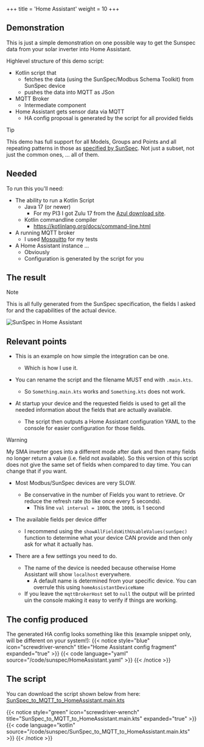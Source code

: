 +++
title = 'Home Assistant'
weight = 10
+++

## Demonstration
This is just a simple demonstration on one possible way to get the Sunspec data from your solar inverter into Home Assistant.

Highlevel structure of this demo script:
- Kotlin script that 
  - fetches the data (using the SunSpec/Modbus Schema Toolkit) from SunSpec device
  - pushes the data into MQTT as JSon
- MQTT Broker
  - Intermediate component
- Home Assistant gets sensor data via MQTT
  - HA config proposal is generated by the script for all provided fields

> [!TIP]
> This demo has full support for all Models, Groups and Points and all repeating patterns in those as [specified by SunSpec](https://github.com/sunspec/models/tree/master/json). 
> Not just a subset, not just the common ones, ... all of them.

## Needed
To run this you'll need:
- The ability to run a Kotlin Script
  - Java 17 (or newer)
    - For my PI3 I got Zulu 17 from the [Azul download site](https://www.azul.com/downloads/?version=java-17-lts&architecture=arm-32-bit-hf&package=jdk#zulu).
  - Kotlin commandline compiler
    - https://kotlinlang.org/docs/command-line.html
- A running MQTT broker
  - I used [Mosquitto](https://mosquitto.org/) for my tests
- A Home Assistant instance ...
  - Obviously
  - Configuration is generated by the script for you

## The result
> [!Note]
> This is all fully generated from the SunSpec specification, the fields I asked for and the capabilities of the actual device.

![SunSpec in Home Assistant](/SunSpecInHomeAssistant.png?lightbox=false)

## Relevant points
- This is an example on how simple the integration can be one. 
  - Which is how I use it.

- You can rename the script and the filename MUST end with `.main.kts`.
  - So `Something.main.kts` works and `Something.kts` does not work.

- At startup your device and the requested fields is used to get all the needed information about the fields that are actually available.
  - The script then outputs a Home Assistant configuration YAML to the console for easier configuration for those fields.
    
> [!WARNING] 
> My SMA inverter goes into a different mode after dark and then many fields no longer return a value (i.e. field not available). 
> So this version of this script does not give the same set of fields when compared to day time. You can change that if you want.

- Most Modbus/SunSpec devices are very SLOW. 
  - Be conservative in the number of Fields you want to retrieve. Or reduce the refresh rate (to like once every 5 seconds).
    - This line `val interval = 1000L` the `1000L` is 1 second
    
- The available fields per device differ
  - I recommend using the `showAllFieldsWithUsableValues(sunSpec)` function to determine what your device CAN provide and then only ask for what it actually has.
  
- There are a few settings you need to do.
  - The name of the device is needed because otherwise Home Assistant will show `localhost` everywhere.
    - A default name is determined from your specific device. You can overrule this using `homeAssistantDeviceName`
  - If you leave the `mqttBrokerHost` set to `null` the output will be printed uin the console making it easy to verify if things are working.


## The config produced
The generated HA config looks something like this (example snippet only, will be different on your system!):
{{< notice style="blue" icon="screwdriver-wrench" title="Home Assistant config fragment" expanded="true" >}}
{{< code language="yaml" source="/code/sunspec/HomeAssistant.yaml" >}}
{{< /notice >}}

## The script
You can download the script shown below from here: [SunSpec_to_MQTT_to_HomeAssistant.main.kts](https://github.com/nielsbasjes/modbus-website/blob/main/content/code/sunspec/SunSpec_to_MQTT_to_HomeAssistant.main.kts)

{{< notice style="green" icon="screwdriver-wrench" title="SunSpec_to_MQTT_to_HomeAssistant.main.kts" expanded="true" >}}
{{< code language="kotlin" source="/code/sunspec/SunSpec_to_MQTT_to_HomeAssistant.main.kts" >}}
{{< /notice >}}
